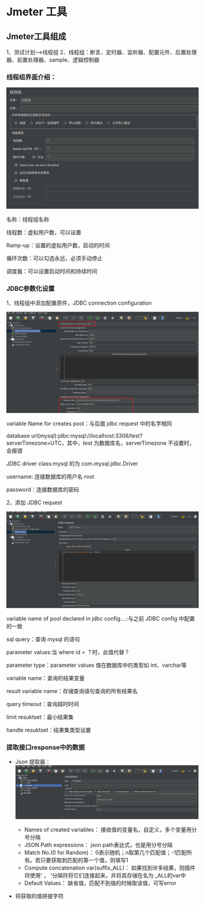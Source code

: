 # Jmeter 工具

## Jmeter工具组成
1、测试计划-->线程组
2、线程组：断言、定时器、监听器、配置元件、后置处理器、前置处理器、sample、逻辑控制器

### 线程组界面介绍：

![线程组](../images/线程组.png)

名称：线程组名称

线程数：虚拟用户数，可以设置

Ramp-up：设置的虚拟用户数，启动的时间

循环次数：可以勾选永远，必须手动停止

调度器：可以设置启动时间和持续时间

### JDBC参数化设置

1、线程组中添加配置原件，JDBC connection configuration

![jdbc](../images/jdbc.png)

variable Name for creates pool：与后面 jdbc request 中的名字相同

database url(mysql):jdbc:mysql://localhost:3306/test?serverTimezone=UTC，其中，test 为数据库名，serverTimezone 不设置时，会报错

JDBC driver class:mysql 的为 com.mysql.jdbc.Driver

username: 连接数据库的用户名 root

password：连接数据库的密码

2、添加 JDBC request

![jdbcrequest](../images/jdbcrequest.png)

variable name of pool declared in jdbc config....:与之前 JDBC config 中配置的一致

sql query：查询 mysql 的语句

parameter values:当 where id = ？时，此值代替？

parameter type：parameter values 值在数据库中的类型如 int、varchar等

variable name：查询的结果变量

result variable name：存储查询语句查询的所有结果名

query timeout：查询超时时间

limit resuktset：最小结果集

handle resuktset：结果集类型设置



### 提取接口response中的数据
+ Json 提取器：
	![Json](../images/json提取器.png)
	
	+ Names of created variables： 接收值的变量名，自定义，多个变量用分号分隔  
	+ JSON Path expressions：  json path表达式，也是用分号分隔  
	+ Match No.(0 for Random)： 0表示随机；n取第几个匹配值；-1匹配所有。若只要获取到匹配的第一个值，则填写1 
	+ Compute concatenation var(suffix_ALL)： 如果找到许多结果，则插件将使用' ， '分隔符将它们连接起来，并将其存储在名为<variable name> _ALL的var中 
	+ Default Values： 缺省值，匹配不到值的时候取该值，可写error 
	
+ 将获取的值拼接字符

  